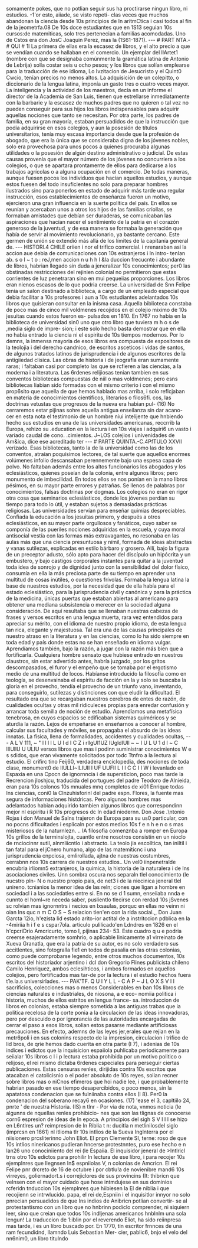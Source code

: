 somamente pokes, que no potlian seguir sus ha proctirarse ningun libro, ni estudios. -1'or esto, aiiade, se visto repeti- clas veces que muchos abandonan la ciencia desde 10s principios de In aritmCtica i casi todos al fin de la jeometrfa.08 De 10s doce estudiantes que en 1S13 seguian 10s cursos:de matemiticas, solo tres pertenecian a familias acomodadas. Uno de Cstos era don JosC Joaquin Perez, mas la (1S61-1871). --- # PART NTA.- # QUI # 1I La primera de ellas era la escasez de libros, y el alto precio a que se vendían cuando se hallaban en el comercio. Un ejemplar del llArtet1 (nombre con que se designaba comúnmente la gramática latina de Antonio de Lebrija) solía costar seis u ocho pesos; y los libros que solían emplearse para la traducción de ese idioma, Lo Ivzitacion de Jesucristo y el Quint0 Cwcio, tenían precios no menos altos. La adquisición de un colepitto, o diccionario de la lengua latina, imponía un gasto tres o cuatro veces mayor. La inteligencia y la actividad de los maestros, decía en un informe el director de la Academia de San Luis, tienen que estrellarse inmediatamente con la barbarie y la escasez de muchos padres que no quieren o tal vez no pueden conseguir para sus hijos los libros indispensables para adquirir aquellas nociones que tanto se necesitan. Por otra parte, los padres de familia, en su gran mayoría, estaban persuadidos de que la instrucción que podía adquirirse en esos colegios, y aun la posesión de títulos universitarios, tenía muy escasa importancia desde que la profesión de abogado, que era la única que se consideraba digna de los jóvenes nobles, solo era provechosa para unos pocos a quienes procuraba algunas utilidades o la posesión de algún destino administrativo o judicial. De estas causas provenía que el mayor número de los jóvenes no concurriera a los colegios, o que se apartara prontamente de ellos para dedicarse a los trabajos agrícolas o a alguna ocupación en el comercio. De todas maneras, aunque fuesen pocos los individuos que hacían aquellos estudios, y aunque estos fuesen del todo insuficientes no solo para preparar hombres ilustrados sino para ponerlos en estado de adquirir más tarde una regular instrucción, esos establecimientos de enseñanza fueron un motivo, ejercieron una gran influencia en la suerte política del país. En ellos se reunían y acercaban unos a otros los hijos de las familias criollas, se formaban amistades que debían ser duraderas, se comunicaban las aspiraciones que hacían nacer el sentimiento de la patria en el corazón generoso de la juventud, y de esa manera se formaba la generación que había de servir al movimiento revolucionario, ya bastante cercano. Este germen de unión se extendió más allá de los límites de la capitanía general de. --- HISTORl.4 CHILE oriien i nor el trifico comercial. i nrenaraban asi la accion aue debia de comunicaciones con 10s estranjeros i In intro- tenIan ab. s o l ~ t o : reJ,men accion n u h h l &#x26;la duccion frecucnte i abundante de libros, habrian llegado sin duda a jeneralizar 10s conocimientos; per0 las obstinadas restricciones del rejinien colonial no permitieron que estas corrientes de luz penetraran sino en mui pequeiias proporciones. Los libros eran nienos escasos de lo que podria creerse. La universidad de Snn Felipe tenia un salon destinado a biblioteca, a cargo de un empleado especial que debia facilitar a 10s profesores i aun a 10s estudiantes adelantados 10s libros que quisieran consultar en la inisma casa. Aquella biblioteca constaba de poco mas de cinco mil voldmenes recojidos en el colejio miximo de 10s jesuitas cuando estos fueron es- pulsados en 1810. En 1767 no habia en la biblioteca de universidad sin0 uno que otro libro que tuviera m h o s de ,media siglo de impre- sion; i este solo hecho basta demostrar que en ella no habia entrado la ciencia ni el espiritu de 10s tiempos modernos. Por lo demns, la inmensa mayoria de esos libros era compuesta de espositores de la teolojia i del derecho candnico, de escritos asceticos i vidas de santos, de algunos tratados latinos de jurisprudencia i de algunos escritores de la antigiiedad clisica. Las obras de historia i de jeografia eran sumamente raras; i faltaban casi por completo las que se rcfieren a las ciencias, a la moderna i a literatura. Las 6rdenes relijiosas tenian tambien en sus conventos bibliotecas compuestas de niil o mas voldmenes; pero esns bibliotecas liabian sido formadas con el mismo criterio i con el mismo prop6sito que aquella de que hemos hablado mas arriba, i solo reflcjaban en materia de conocimientos cientificos, literarios o filos6fi. cos, las doctrinas vetustas que progresos de la nueva era habian pul- (16) No cerraremos estar pijinas sohre aquella antigua enseilanza sin dar acano- cer en esta nota el testimonio de un hombre niui intelijente que hnbiendo hecho sus estudios en una de las universidades americanas, reccrrib la Europa, rehizo su .education en la lectura i en 10s viajes i adquiri6 un vasto i variado caudal de cono. .cimientos. J~LOS colejios i univenidades de Am&#x26;ica, dice ese acreditado ter --- # PARTE QUINTA.-C.4PfTULO XXVII verizado. Esas bibliotecas, tanto la de la universidad como las de los conventos, atraían poquísimos lectores, de tal suerte que aquellos enormes volúmenes infolio descansaban perennemente bajo una espesa capa de polvo. No faltaban además entre los altos funcionarios los abogados y los eclesiásticos, quienes poseían de la colonia, entre algunos libros; pero monumento de imbecilidad. En todos ellos se nos ponían en la mano libros pésimos, en su mayor parte errores y patrañas. Se llenos de palabras por conocimientos, falsas doctrinas por dogmas. Los colegios no eran en rigor otra cosa que seminarios eclesiásticos, donde los jóvenes perdían su tiempo para todo lo útil, y estaban sujetos a demasiadas prácticas religiosas. Las universidades servían para enseñar quimias despreciables. Confiada la educación a los jesuitas primero, y después a otros eclesiásticos, en su mayor parte orgullosos y fanáticos, cuyo saber se componía de las pueriles nociones adquiridas en la escuela, y cuya moral antisocial vestía con las formas más extravagantes, no resonaba en las aulas más que una ciencia presuntuosa y nímil, formada de ideas abstractas y vanas sutilezas, explicadas en estilo bárbaro y grosero. Allí, bajo la figura de un preceptor adusto, sólo apto para hacer del discípulo un hipócrita y un embustero, y bajo castigos corporales instantes para quitar a la juventud toda idea de sonrojo y de dignidad junto con la sensibilidad del dolor físico, consumía en ella la más preciosa parte de su tiempo en aprender una multitud de cosas inútiles, o cuestiones frívolas. Formaba la lengua latina la base de nuestros estudios, por la necesidad que de ella había para el estado eclesiástico, para la jurisprudencia civil y canónica y para la práctica de la medicina, únicas puertas que estaban abiertas al americano para obtener una mediana subsistencia o merecer en la sociedad alguna consideración. De aquí resultaba que se llenaban nuestras cabezas de frases y versos escritos en una lengua muerta, rara vez entendidos para apreciar su mérito, con el idioma de nuestro propio idioma, de esta lengua tan rica, elegante y majestuosa. Tal era una de las causas principales de nuestro atraso en la literatura y en las ciencias, como lo ha sido siempre en toda edad y país donde estas no se han enseñado en idioma vulgar. Aprendíamos también, bajo la razón, a jugar con la razón más bien que a fortificarla. Cualquiera hombre sensato que hubiese entrado en nuestros claustros, sin estar advertido antes, habría juzgado, por los gritos descompasados, el furor y el empeño que se tomaba por el ergotismo medio de una multitud de locos. Habíanse introducido la filosofía como en teología, se desenvainaba el espíritu de facción en la y solo se buscaba la gloria en el provecho, tendía el provecho de un triunfo vano, inventando, para conseguirlo, sutilezas y distinciones con que eludir la dificultad. El resultado era que se recargaban nuestros cerebros de entes de razón, de cualidades ocultas y otras mil ridiculeces propias para enredar confusión y arrancar toda semilla de noción de estudio. Aprendíamos una metafísica tenebrosa, en cuyos espacios se edificaban sistemas quiméricos y se aturdía la razón. Lejos de empeñarse en enseñarnos a conocer al hombre, calcular sus facultades y móviles, se propagaba el absurdo de las ideas innatas. La física, llena de formalidades, accidentes y cualidades ocultas, --- A L V 111, ~ " l l l l L U l d I C Z i rllgUI1UZ lUgldIUll ~ ~ I U L U 1 d l ~ C IIlUllU U ULIU versos libros que mas i podinn suministrar conocimientos W e s sdidos, que eran vivamente solicitados por todc Ttnfro a la lectura al estudio. El crifirc tino Feij60, verdadera enciclopedia, des nociones de toda clase, monument0 de IIULLI~ILIUII I UF UUFII L I I C C I I W i levanlado en Espaxia en una Cpocn de ignornncia i de supersticion, poco mas tarde la Recrencion jloshjcu, traducida del portugues del padre Teodoro de Alnieida, eran para 10s colonos 10s mnuales mnq completos de xi01 Enrique todas Ins ciencias, coni0 la Clnzuhisforinl del padre espn. Flores, la fuente mas segura de informaciones histdricas. Pero algunos hombres mas adelantados habian adquirido tambien algunos libros que correspondinn mejor nl espiritu i R 10s progresos dc In edad niodernn. Don Jose .\ntonio Rojas i don Manuel de Salns trajeron de Europa para su us0 particular, con no pocns dificultades i esplicaln por estos medios 10s f e n h e n o s mas misteriosos de la naturnlezn. .. IA filosofia comenznba a romper en Europa 10s grillos de la terminslojta, cuantlo entre nosotros consistin en un nioclo de rnciocinnr sutil, alnmliicntlo i abstracto. La teolo jia escolltica, tan iniltil i tan fatal para el jCnero humano, algo de las matemiticnc i una jurisprudencia cnpciosa, emlirollada, ajtna de nuestras costumbres, cerrabnn nos 10s carrera de nuestros estudios.. Un vel0 iinpenetralde encubria irliomn5 extranjeros, la quimica, la historia de la naturalera i de Ins asociaciones civiles. Unn sombra oscura nos separaln tlel conocimiento (le nucstro pln- N o nuestro propio pais, de net3 i de la niecinica jeneral tlel unireno. tcnianios la menor idea de las reln; ciones que ligan a hombre en sociedacl i a las sociedatles entre si. En no se d 1 sumn, enseiiaba nnda e cunnto el homl~re neceda saber, puslientlo tlecirse con rerdad 10s jSvenes sc rolvian mas ignornntrs i necios en Ixsaulas, porquc en ellas no veinn ni oian Ins quc n m C O S ~ S relacion tien'en con la rida social.,, Don Juan Garcta 12io, h'ezista lid estado arito-ior actital de a instritccion pdblica en la -4miriia h i f e s cspar7ola. articulo pulilicado'en Ldndres en 1826 en el h'cpcriDrio Amcricurto, tomo I, pijinas 234- 53. Este cuadro q u e podria creerse esajeradamente somhrio, o aplicable linicamente a1 virreinato de Xueva Granatla, que era la patria de su autor, es no solo verdadero sus accitlentes, sino fotogralla fie1 en todos de pasalia en las otras colonias, como puede comprobarse legendo, entre otros muchos documentos, 10s escritos del historiador arjentino i dcl don Gregorio Flines publicista chileno Camilo Henriquez, ambos eclesihticos, i ambos formados en aquellos colejios, pero fortificados mas tar-de por la lectura i el estudio hechos fuera t1e.la.s universirlades. --- PAK'TF. Q U I Y L L - C A P ~ J L O X S V I I sacrificios, colecciones mas o menos Considerables en ban 10s libros de ciencias naturales e industriales, de niosona, a e eco- nomiia politica i historia, muchos de ellos estritos en lengua france- sa. introduccion de libros en colonias, estaba siempre sometida a las antiguas trabas que ia politica recelosa de la corte ponia a la circulacion de las ideas innovadoras, pero por descuido o por ignorancia de las autoridades encargadas de cerrar el paso a esos libros, solian estos pasarse mediante artificiosas precauciones. En efecto, ademns de las leyes jer,erales que rejian en la metr6poli i en sus colonins respecto de la impresion, circulacion i trifico de lid bros, de qrie hemos dado cuerita en otra parte (I 7), i adenias de 10s indices i edictos que la inquisicion espaiiola puhlicaba periodicamente para seiialar 10s libros c l i p lectura estaba prohibida por un motivo politico o relijoso, el rei mismo dictaba 6rdenes cspeciales para perseguir ciertas publicaciones. Estas censuras renles, dirijidas contra 10s escritos que atacaban el catolicisnio o el poder absoluto de 10s reyes, solian recner sobre libros mas o niCnos efimeros que hoi nadie lee, i que probablemente habrian pasado en ese tiempo desapercibidos, o poco menos, sin la apatatosa condenacion que se fulniinaba contra ellos (I 8). Per0 la condenacion del soberano recay6 en ocasiones. (17) \'ease el 3, capltiilo 24, pnrte ' de nuestra Historia. (IS) n tlnr - Por via de nota, vnmos noticia (le algunns de nquellas renles prohibicio- nes que son las tlignas de conocerse corn6 espresion de ideas de In epoca. A principios del sigh S V I I I se hizo en L6ntlres un? reimpresion de In Riblia t n: ducitla n metlinilosdel siglo (imprcsn en 1661) nl itlioma tlr 10s intlios de la Sueva Inglnterra por el niisionero prcsliterinno John Eliot. El pnpn Clemente SI, terne: roso de que 10s intlios ninericanos pudieran hncerse protestnntes, puro ese hecho e n lan26 uno conociniiento del rei (le Espaiia. El inquisidor jeneral de >Intlricl trns otro 10s edictos para prohilir In lectura de ese libro, i para recojer 10s ejemplnres que llegnsen In$ espniiolas V, n colonias de Amcricn. El rei Felipe pnr drcreto de 16 de octubre i por cbtlu!a de novienibre mand6 10s virreyes, goliernadort.s i correjiclores de sus provincins (It: thibricn que velnsen con el mayor cuidado que hose intmdujese en sus dominios rcferidn tnduccion 10s ejemplnres que hiibiesen la El de niblia i que recojienn se intrwlucido. papa, el rei de,Espniin i el inquisitlor innyor no solo pnrecian persuadidos de que Ins indios de Anibricn potlian convertir- se al protestantismo con un libro que no hnbrinn podiclo comprender, ni siquiern leer, sino que creian que todos 10s indljenas americanos hnblnlm una sola lengun! La traduccion de 1:iblin por el reverendo Eliot, ha sido reiinpresa mas tarde, i es un libro buscado por. En 1770, tin escritor frnnces de una ram fecundidnd, llamndo Luis Sebastian Mer- cier, pablic6, bnjo el velo del nn6nim0, un libro titulndo
